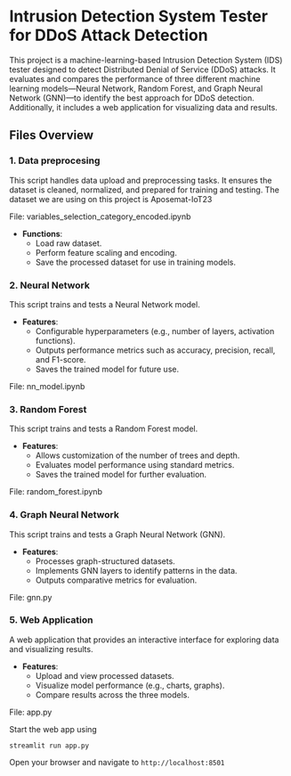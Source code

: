 # Intrusion Detection System Tester for DDoS Attack Detection

This project is a machine-learning-based Intrusion Detection System (IDS) tester designed to detect Distributed Denial of Service (DDoS) attacks. It evaluates and compares the performance of three different machine learning models—Neural Network, Random Forest, and Graph Neural Network (GNN)—to identify the best approach for DDoS detection. Additionally, it includes a web application for visualizing data and results.

## Files Overview

### **1. Data preprocesing**
This script handles data upload and preprocessing tasks. It ensures the dataset is cleaned, normalized, and prepared for training and testing. The dataset we are using on this project is Aposemat-IoT23

File: variables_selection_category_encoded.ipynb

- **Functions**:
  - Load raw dataset.
  - Perform feature scaling and encoding.
  - Save the processed dataset for use in training models.


### **2. Neural Network**
This script trains and tests a Neural Network model.

- **Features**:
  - Configurable hyperparameters (e.g., number of layers, activation functions).
  - Outputs performance metrics such as accuracy, precision, recall, and F1-score.
  - Saves the trained model for future use.

File: nn_model.ipynb


### **3. Random Forest**
This script trains and tests a Random Forest model.

- **Features**:
  - Allows customization of the number of trees and depth.
  - Evaluates model performance using standard metrics.
  - Saves the trained model for further evaluation.

File: random_forest.ipynb

### **4. Graph Neural Network**
This script trains and tests a Graph Neural Network (GNN).

- **Features**:
  - Processes graph-structured datasets.
  - Implements GNN layers to identify patterns in the data.
  - Outputs comparative metrics for evaluation.

File: gnn.py

### **5. Web Application**
A web application that provides an interactive interface for exploring data and visualizing results.

- **Features**:
  - Upload and view processed datasets.
  - Visualize model performance (e.g., charts, graphs).
  - Compare results across the three models.

File: app.py

Start the web app using 
```
streamlit run app.py
```

Open your browser and navigate to `http://localhost:8501`
